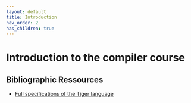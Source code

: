 ```yaml
---
layout: default
title: Introduction
nav_order: 2
has_children: true
---
```


# Introduction to the compiler course

## Bibliographic Ressources

- [Full specifications of the Tiger language](https://www.lrde.epita.fr/~tiger/tiger.html)
